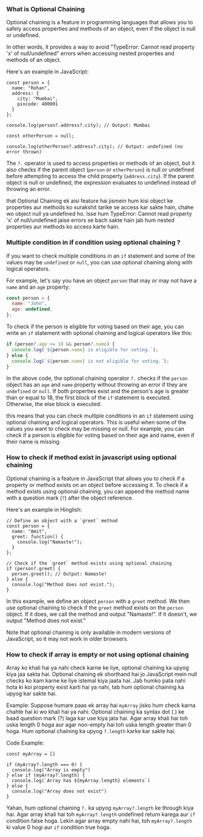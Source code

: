 ### What is Optional Chaining

Optional chaining is a feature in programming languages that allows you to safely access properties and methods of an object, even if the object is null or undefined.

In other words, it provides a way to avoid "TypeError: Cannot read property 'x' of null/undefined" errors when accessing nested properties and methods of an object.

Here's an example in JavaScript:

```
const person = {
  name: "Rohan",
  address: {
    city: "Mumbai",
    pincode: 400001
  }
};

console.log(person?.address?.city); // Output: Mumbai

const otherPerson = null;

console.log(otherPerson?.address?.city); // Output: undefined (no error thrown)
```

The `?.` operator is used to access properties or methods of an object, but it also checks if the parent object (`person` or `otherPerson`) is null or undefined before attempting to access the child property (`address.city`). If the parent object is null or undefined, the expression evaluates to undefined instead of throwing an error.

that Optional Chaining ek aisi feature hai jismein hum kisi object ke properties aur methods ko surakshit tarike se access kar sakte hain, chahe wo object null ya undefined ho. Isse hum TypeError: Cannot read property 'x' of null/undefined jaise errors se bach sakte hain jab hum nested properties aur methods ko access karte hain.

### Multiple condition in if condition using optional chaining ?

If you want to check multiple conditions in an `if` statement and some of the values may be `undefined` or `null`, you can use optional chaining along with logical operators.

For example, let's say you have an object `person` that may or may not have a `name` and an `age` property:

```javascript
const person = {
  name: "John",
  age: undefined,
};
```

To check if the person is eligible for voting based on their age, you can write an `if` statement with optional chaining and logical operators like this:

```javascript
if (person?.age >= 18 && person?.name) {
  console.log(`${person.name} is eligible for voting.`);
} else {
  console.log(`${person.name} is not eligible for voting.`);
}
```

In the above code, the optional chaining operator `?.` checks if the `person` object has an `age` and `name` property without throwing an error if they are `undefined` or `null`. If both properties exist and the person's age is greater than or equal to 18, the first block of the `if` statement is executed. Otherwise, the else block is executed.

this means that you can check multiple conditions in an `if` statement using optional chaining and logical operators. This is useful when some of the values you want to check may be missing or null. For example, you can check if a person is eligible for voting based on their age and name, even if their name is missing.

### How to check if method exist in javascript using optional chaining

Optional chaining is a feature in JavaScript that allows you to check if a property or method exists on an object before accessing it. To check if a method exists using optional chaining, you can append the method name with a question mark (`?`) after the object reference.

Here's an example in Hinglish:

```
// Define an object with a `greet` method
const person = {
  name: "Amit",
  greet: function() {
    console.log("Namaste!");
  }
};

// Check if the `greet` method exists using optional chaining
if (person?.greet) {
  person.greet(); // Output: Namaste!
} else {
  console.log("Method does not exist.");
}
```

In this example, we define an object `person` with a `greet` method. We then use optional chaining to check if the `greet` method exists on the `person` object. If it does, we call the method and output "Namaste!". If it doesn't, we output "Method does not exist."

Note that optional chaining is only available in modern versions of JavaScript, so it may not work in older browsers.

### How to check if array is empty or not using optional chaining

Array ko khali hai ya nahi check karne ke liye, optional chaining ka upyog kiya jaa sakta hai. Optional chaining ek shorthand hai jo JavaScript mein null checks ko kam karne ke liye istemal kiya jaata hai. Jab humko pata nahi hota ki koi property exist karti hai ya nahi, tab hum optional chaining ka upyog kar sakte hai.

Example:
Suppose humare paas ek array hai `myArray` jisko hum check karna chahte hai ki wo khali hai ya nahi. Optional chaining ka syntax dot (.) ke baad question mark (?) laga kar use kiya jata hai. Agar array khali hai toh uska length 0 hoga aur agar non-empty hai toh uska length greater than 0 hoga. Hum optional chaining ka upyog `?.length` karke kar sakte hai.

Code Example:

```
const myArray = []

if (myArray?.length === 0) {
  console.log("Array is empty")
} else if (myArray?.length) {
  console.log(`Array has ${myArray.length} elements`)
} else {
  console.log("Array does not exist")
}
```

Yahan, hum optional chaining `?.` ka upyog `myArray?.length` ke through kiya hai. Agar array khali hai toh `myArray?.length` undefined return karega aur `if` condition false hoga. Lekin agar array empty nahi hai, toh `myArray?.length` ki value 0 hogi aur `if` condition true hoga.
